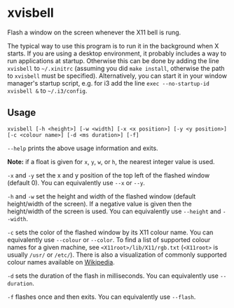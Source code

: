 xvisbell
========

Flash a window on the screen whenever the X11 bell is rung.


The typical way to use this program is to run it in the background when X starts. If you are using a desktop environment, it probably includes a way to run applications at startup. Otherwise this can be done by adding the line `xvisbell` to `~/.xinitrc` (assuming you did `make install`, otherwise the path to `xvisbell` must be specified). Alternatively, you can start it in your window manager's startup script, e.g. for i3 add the line `exec --no-startup-id xvisbell &` to `~/.i3/config`.


Usage
-----
`xvisbell [-h <height>] [-w <width] [-x <x position>] [-y <y position>] [-c <colour name>] [-d <ms duration>] [-f]`


`--help` prints the above usage information and exits.


**Note:** if a float is given for `x`, `y`, `w`, or `h`, the nearest integer value is used.


`-x` and `-y` set the x and y position of the top left of the flashed window (default 0).
You can equivalently use `--x` or `--y`.


`-h` and `-w` set the height and width of the flashed window (default height/width of the screen).
If a negative value is given then the height/width of the screen is used.
You can equivalently use `--height` and `--width`.


`-c` sets the color of the flashed window by its X11 colour name.
You can equivalently use `--colour` or `--color`.
To find a list of supported colour names for a given machine, see `<X11root>/lib/X11/rgb.txt` (`<X11root>` is usually `/usr/` or `/etc/`).
There is also a visualization of commonly supported colour names available on [Wikipedia](https://en.wikipedia.org/wiki/X11_color_names).

`-d` sets the duration of the flash in milliseconds. You can equivalently use `--duration`.

`-f` flashes once and then exits. You can equivalently use `--flash`.
